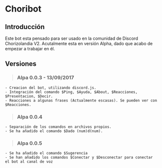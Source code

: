 # Choribot

## Introducción

Este bot esta pensado para ser usado en la comunidad de Discord Chorizolandia V2. Acutalmente esta en versión Alpha, dado que acabo de 
empezar a trabajar en él. 

## Versiones

> ### Alpa 0.0.3 - 13/09/2017
	- Creacion del bot, utilizando discord.js.
	- Integración del comando $Ping, $Ayuda, $About, $Reacciones, $Presentacion, $Decir.
	- Reacciones a algunas frases (Actualmente escasas). Se pueden ver con $Reacciones.
	
> ### Alpa 0.0.4
	- Separación de los comandos en archivos propios.
	- Se ha añadido el comando $Dado (num)d(num).
	
> ### Alpa 0.0.5
	- Se ha añadido el comando $Sugerencia
	- Se han añadido los comandos $Conectar y $Desconectar para conectar el bot al canal de voz